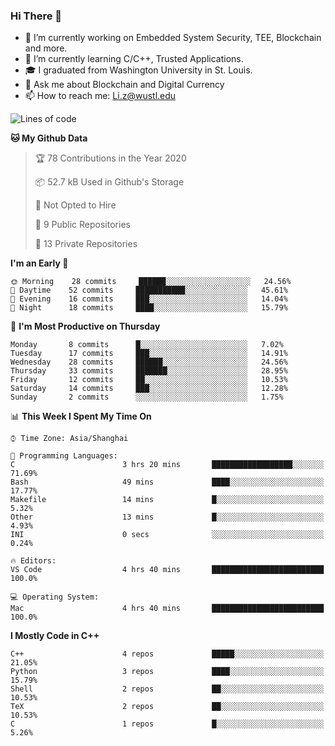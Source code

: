 ### Hi There 👋

<!--
**G0o9leA1/G0o9leA1** is a ✨ _special_ ✨ repository because its `README.md` (this file) appears on your GitHub profile.

Here are some ideas to get you started:
-->
- 🔭 I’m currently working on Embedded System Security, TEE, Blockchain and more.
- 🌱 I’m currently learning C/C++, Trusted Applications.
- 🎓 I graduated from Washington University in St. Louis.
- 💬 Ask me about Blockchain and Digital Currency
- 📫 How to reach me: Li.z@wustl.edu

<!--START_SECTION:waka-->
![Lines of code](https://img.shields.io/badge/From%20Hello%20World%20I%27ve%20Written-114636%20lines%20of%20code-blue)

**🐱 My Github Data** 

> 🏆 78 Contributions in the Year 2020
 > 
> 📦 52.7 kB Used in Github's Storage 
 > 
> 🚫 Not Opted to Hire
 > 
> 📜 9 Public Repositories
 > 
> 🔑 13 Private Repositories 

**I'm an Early 🐤** 

```text
🌞 Morning    28 commits     ██████░░░░░░░░░░░░░░░░░░░   24.56% 
🌆 Daytime    52 commits     ███████████░░░░░░░░░░░░░░   45.61% 
🌃 Evening    16 commits     ███░░░░░░░░░░░░░░░░░░░░░░   14.04% 
🌙 Night      18 commits     ████░░░░░░░░░░░░░░░░░░░░░   15.79%

```
📅 **I'm Most Productive on Thursday** 

```text
Monday       8 commits      █░░░░░░░░░░░░░░░░░░░░░░░░   7.02% 
Tuesday      17 commits     ███░░░░░░░░░░░░░░░░░░░░░░   14.91% 
Wednesday    28 commits     ██████░░░░░░░░░░░░░░░░░░░   24.56% 
Thursday     33 commits     ███████░░░░░░░░░░░░░░░░░░   28.95% 
Friday       12 commits     ██░░░░░░░░░░░░░░░░░░░░░░░   10.53% 
Saturday     14 commits     ███░░░░░░░░░░░░░░░░░░░░░░   12.28% 
Sunday       2 commits      ░░░░░░░░░░░░░░░░░░░░░░░░░   1.75%

```


📊 **This Week I Spent My Time On** 

```text
⌚︎ Time Zone: Asia/Shanghai

💬 Programming Languages: 
C                        3 hrs 20 mins       ██████████████████░░░░░░░   71.69% 
Bash                     49 mins             ████░░░░░░░░░░░░░░░░░░░░░   17.77% 
Makefile                 14 mins             █░░░░░░░░░░░░░░░░░░░░░░░░   5.32% 
Other                    13 mins             █░░░░░░░░░░░░░░░░░░░░░░░░   4.93% 
INI                      0 secs              ░░░░░░░░░░░░░░░░░░░░░░░░░   0.24%

🔥 Editors: 
VS Code                  4 hrs 40 mins       █████████████████████████   100.0%

💻 Operating System: 
Mac                      4 hrs 40 mins       █████████████████████████   100.0%

```

**I Mostly Code in C++** 

```text
C++                      4 repos             █████░░░░░░░░░░░░░░░░░░░░   21.05% 
Python                   3 repos             ████░░░░░░░░░░░░░░░░░░░░░   15.79% 
Shell                    2 repos             ██░░░░░░░░░░░░░░░░░░░░░░░   10.53% 
TeX                      2 repos             ██░░░░░░░░░░░░░░░░░░░░░░░   10.53% 
C                        1 repos             █░░░░░░░░░░░░░░░░░░░░░░░░   5.26%

```



<!--END_SECTION:waka-->
